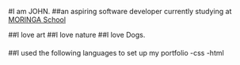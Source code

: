 #I am JOHN.
##an aspiring software developer currently studying at 
<a href="https://moringaschool.com">MORINGA  School</a>

##I love art
##I love nature
##I love Dogs.
####
##I used the following languages to set up my portfolio
-css
-html
#